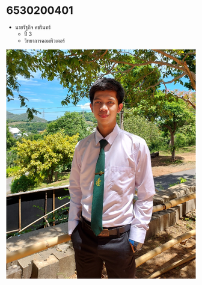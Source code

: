 # 6530200401
- นายรัฐกิจ คชรินทร์
  - ปี 3
  - วิทยาการคอมพิวเตอร์
  
![Chill guy](/img/Chillpic.jpeg)
